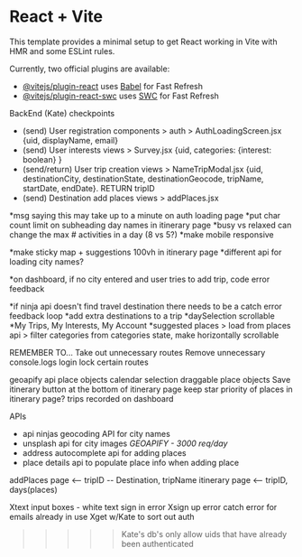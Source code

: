 # React + Vite

This template provides a minimal setup to get React working in Vite with HMR and some ESLint rules.

Currently, two official plugins are available:

- [@vitejs/plugin-react](https://github.com/vitejs/vite-plugin-react/blob/main/packages/plugin-react/README.md) uses [Babel](https://babeljs.io/) for Fast Refresh
- [@vitejs/plugin-react-swc](https://github.com/vitejs/vite-plugin-react-swc) uses [SWC](https://swc.rs/) for Fast Refresh

BackEnd (Kate) checkpoints
- (send) User registration components > auth > AuthLoadingScreen.jsx {uid, displayName, email}
- (send) User interests views > Survey.jsx {uid, categories: {interest: boolean} }
- (send/return) User trip creation views > NameTripModal.jsx {uid, destinationCity, destinationState, destinationGeocode, tripName, startDate, endDate}. RETURN tripID
- (send) Destination add places views > addPlaces.jsx 

*msg saying this may take up to a minute on auth loading page 
*put char count limit on subheading day names in itinerary page
*busy vs relaxed can change the max # activities in a day (8 vs 5?)
*make mobile responsive
<!-- DONE*show number of items in that day when you collapse itinerary day -->
*make sticky map + suggestions 100vh in itinerary page
*different api for loading city names?
<!-- DONE*loading screen while name trip load -->
*on dashboard, if no city entered and user tries to add trip, code error feedback
<!-- DONE*make more aesthetic scrollbars -->
*if ninja api doesn't find travel destination there needs to be a catch error feedback loop 
*add extra destinations to a trip
*daySelection scrollable
*My Trips, My Interests, My Account
*suggested places > load from places api > filter categories from categories state, make horizontally scrollable


REMEMBER TO...
Take out unnecessary routes
Remove unnecessary console.logs
login lock certain routes

geoapify api place objects
calendar selection
draggable place objects
Save itinerary button at the bottom of itinerary page
keep star priority of places in itinerary page?
trips recorded on dashboard

APIs 
- api ninjas geocoding API for city names
- unsplash api for city images
*GEOAPIFY - 3000 req/day*
- address autocomplete api for adding places
- place details api to populate place info when adding place



addPlaces page <-- tripID -- Destination, tripName
itinerary page <-- tripID, days(places) 



Xtext input boxes - white text
sign in error
Xsign up error
catch error for emails already in use
Xget w/Kate to sort out auth
>>>>>Kate's db's only allow uids that have already been authenticated